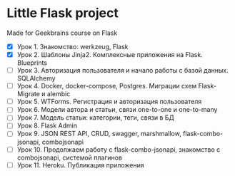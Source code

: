 # Little Flask project #
Made for Geekbrains course on Flask
- [x] Урок 1. Знакомство: werkzeug, Flask
- [x] Урок 2. Шаблоны Jinja2. Комплексные приложения на Flask. Blueprints
- [ ] Урок 3. Авторизация пользователя и начало работы с базой данных. SQLAlchemy
- [ ] Урок 4. Docker, docker-compose, Postgres. Миграции схем Flask-Migrate и alembic
- [ ] Урок 5. WTForms. Регистрация и авторизация пользователя
- [ ] Урок 6. Модели автора и статьи, связи one-to-one и one-to-many
- [ ] Урок 7. Модель статьи: категории, теги, связи в БД
- [ ] Урок 8. Flask Admin
- [ ] Урок 9. JSON REST API, CRUD, swagger, marshmallow, flask-combo-jsonapi, combojsonapi
- [ ] Урок 10. Продолжаем работу с flask-combo-jsonapi, знакомство с combojsonapi, системой плагинов
- [ ] Урок 11. Heroku. Публикация приложения
